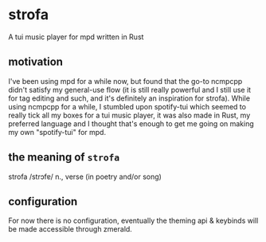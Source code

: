 # strofa
A tui music player for mpd written in Rust

## motivation
I've been using mpd for a while now, but found that the go-to ncmpcpp didn't satisfy my general-use flow (it is still really powerful and I still use it for tag editing and such, and it's definitely an inspiration for strofa). While using ncmpcpp for a while, I stumbled upon spotify-tui which seemed to really tick all my boxes for a tui music player, it was also made in Rust, my preferred language and I thought that's enough to get me going on making my own "spotify-tui" for mpd.

## the meaning of `strofa`
strofa /strɔfɐ/ n., verse (in poetry and/or song) 

## configuration
For now there is no configuration, eventually the theming api & keybinds will be made accessible through zmerald.